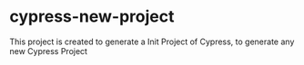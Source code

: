 # cypress-new-project
 This project is created to generate a Init Project of Cypress, to generate any new Cypress Project

